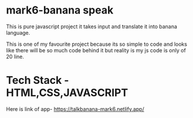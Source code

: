 # mark6-banana speak
 This is pure javascript project it takes input and translate it into banana language.
 
 This is one of my favourite project because its so simple to code and looks like there will be so much code behind it but reality is my js code is only of 20 line.
 
 <h1>Tech Stack - HTML,CSS,JAVASCRIPT </h1>
 
 
 Here is link of app- https://talkbanana-mark6.netlify.app/
